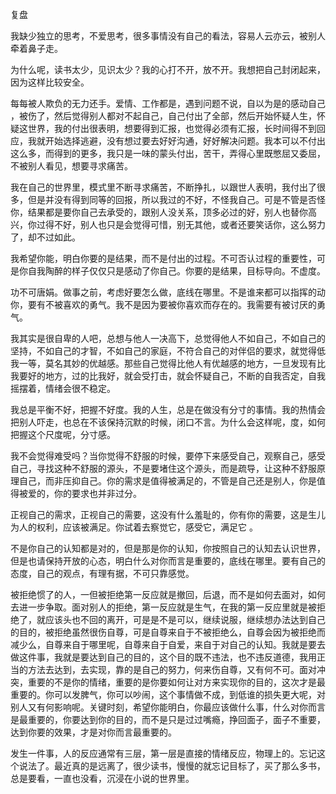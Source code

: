 复盘

我缺少独立的思考，不爱思考，很多事情没有自己的看法，容易人云亦云，被别人牵着鼻子走。

为什么呢，读书太少，见识太少？我的心打不开，放不开。我想把自己封闭起来，因为这样比较安全。

每每被人欺负的无力还手。爱情、工作都是，遇到问题不说，自以为是的感动自己 ，被伤了，然后觉得别人都对不起自己，自己付出了全部，然后开始怀疑人生，怀疑这世界，我的付出很表明，想要得到汇报，也觉得必须有汇报，长时间得不到回应，我就开始选择逃避，没有想过要去好好沟通，好好解决问题。我本可以不付出这么多，而得到的更多，我只是一味的蒙头付出，苦干，弄得心里既憋屈又委屈，不被别人看见，想要寻求痛苦。

我在自己的世界里，模式里不断寻求痛苦，不断挣扎，以跟世人表明，我付出了很多，但是并没有得到同等的回报，所以我过的不好，不怪我自己。可是不管是否怪你，结果都是要你自己去承受的，跟别人没关系，顶多必过的好，别人也替你高兴，你过得不好，别人也只是会觉得可惜，别无其他，或者还要笑话你，这么努力了，却不过如此。

我希望你能，明白你要的是结果，而不是付出的过程。不可否认过程的重要性，可是你自我陶醉的样子仅仅只是感动了你自己。你要的是结果，目标导向。不虚度。

功不可唐娟。做事之前，考虑好要怎么做，底线在哪里。不是谁来都可以指挥的动你，要有不被喜欢的勇气。我不是因为要被你喜欢而存在的。我需要有被讨厌的勇气。

我其实是很自卑的人吧，总想与他人一决高下，总觉得他人不如自己，不如自己的坚持，不如自己的才智，不如自己的家庭，不符合自己的对伴侣的要求，就觉得低我一等，莫名其妙的优越感。那些自己觉得比他人有优越感的地方，一旦发现有比我要好的地方，过的比我好，就会受打击，就会怀疑自己，不断的自我否定，自我摇摆着，情绪会很不稳定。

我总是平衡不好，把握不好度。我的人生，总是在做没有分寸的事情。我的热情会把别人吓走，也总在不该保持沉默的时候，闭口不言。为什么会这样呢，度，如何把握这个尺度呢，分寸感。

我不会觉得难受吗？当你觉得不舒服的时候，要停下来感受自己，观察自己，感受自己，寻找这种不舒服的源头，不是要堵住这个源头，而是疏导，让这种不舒服原理自己，而非压抑自己。你的需求是值得被满足的，不管是自己还是别人，你是值得被爱的，你的要求也并非过分。

正视自己的需求，正视自己的需要，这没有什么羞耻的，你有你的需要，这是生儿为人的权利，应该被满足。你试着去察觉它，感受它，满足它 。

不是你自己的认知都是对的，但是那是你的认知，你按照自己的认知去认识世界，但是也请保持开放的心态，明白什么对你而言是重要的，底线在哪里。要有自己的态度，自己的观点，有理有据，不可只靠感觉。

被拒绝惯了的人，一但被拒绝第一反应就是撤回，后退，而不是如何去面对，如何去进一步争取。面对别人的拒绝，第一反应就是生气，在我的第一反应里就是被拒绝了，就应该头也不回的离开，可是是不是可以，继续说服，继续想办法达到自己的目的，被拒绝虽然很伤自尊，可是自尊来自于不被拒绝么，自尊会因为被拒绝而减少么，自尊来自于哪里呢，自尊来自于自爱，来自于对自己的认知。我就是要去做这件事，我就是要达到自己的目的，这个目的既不违法，也不违反道德，我用正当的方法去达到，去实现，靠的是自己的努力，何来伤自尊，又有何不可。面对冲突，重要的不是你的情绪，重要的是你要如何让对方来实现你的目的，这次才是最重要的。你可以发脾气，你可以吵闹，这个事情做不成，到低谁的损失更大呢，对别人又有何影响呢。关键时刻，希望你能明白，你最应该做什么事，什么对你而言是最重要的，你要达到你的目的，而不是只是过过嘴瘾，挣回面子，面子不重要，达到你要的效果，才是对你而言最重要的。

发生一件事，人的反应通常有三层，第一层是直接的情绪反应，物理上的。忘记这个说法了。最近真的是远离了，很少读书，慢慢的就忘记目标了，买了那么多书，总是要看，一直也没看，沉浸在小说的世界里。